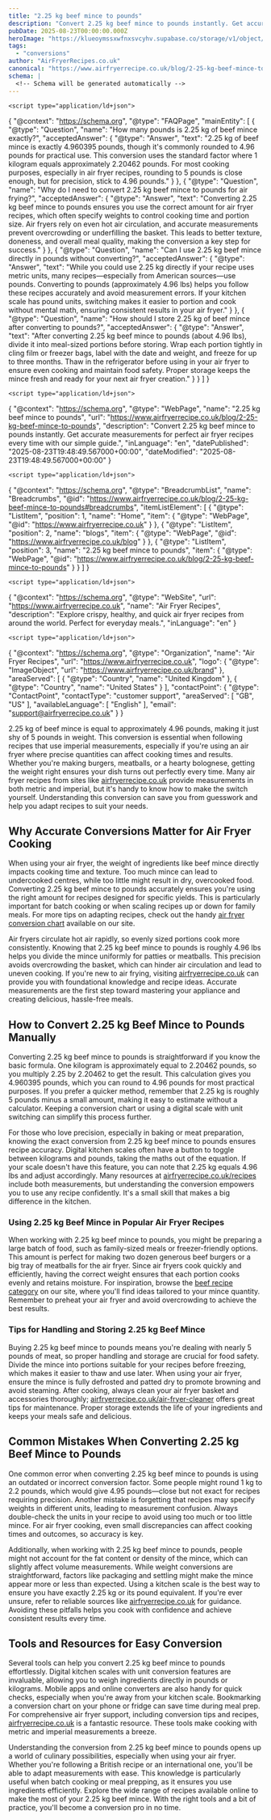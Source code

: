 ```yaml
---
title: "2.25 kg beef mince to pounds"
description: "Convert 2.25 kg beef mince to pounds instantly. Get accurate measurements for perfect air fryer recipes every time with our simple guide."
pubDate: 2025-08-23T00:00:00.000Z
heroImage: "https://klueoymssxwfnxsvcyhv.supabase.co/storage/v1/object/public/Shmucket/2-25-kg-beef-mince-to-pounds.webp"
tags:
  - "conversions"
author: "AirFryerRecipes.co.uk"
canonical: "https://www.airfryerrecipe.co.uk/blog/2-25-kg-beef-mince-to-pounds"
schema: |
  <!-- Schema will be generated automatically -->
---
```

<script type="application/ld+json">
{
    "@context": "https://schema.org",
    "@type": "BlogPosting",
    "url": "https://www.airfryerrecipe.co.uk/blog/2-25-kg-beef-mince-to-pounds",
    "mainEntityOfPage": {
        "@type": "WebPage",
        "@id": "https://www.airfryerrecipe.co.uk/blog/2-25-kg-beef-mince-to-pounds"
    },
    "headline": "Easy 2.25 kg Beef Mince to Pounds Conversion Guide",
    "description": "Convert 2.25 kg beef mince to pounds instantly. Get accurate measurements for perfect air fryer recipes every time with our simple guide.",
    "author": {
        "@type": "Person",
        "name": "AirFryerRecipes.co.uk",
        "url": "https://www.airfryerrecipe.co.uk/about",
        "image": {
            "@type": "ImageObject",
            "url": "https://klueoymssxwfnxsvcyhv.supabase.co/storage/v1/object/public/Shmucket/Me.jpg"
        }
    },
    "publisher": {
        "@type": "Organization",
        "name": "Air Fryer Recipe",
        "logo": {
            "@type": "ImageObject",
            "url": "https://cdn.prod.website-files.com/68224a465dfe9a7ab4f57570/6844191451a8b2f1e37e63cc_Untitled%20design%20-%202025-06-05T205644.948%20(1).png"
        }
    },
    "datePublished": "2025-08-23T19:48:49.567Z",
    "dateModified": "2025-08-23T19:48:49.567Z",
    "image": {
        "@type": "ImageObject",
        "url": "https://klueoymssxwfnxsvcyhv.supabase.co/storage/v1/object/public/Shmucket/2-25-kg-beef-mince-to-pounds.webp"
    },
    "about": {
        "@type": "Thing",
        "name": "Conversions"
    },
    "articleSection": "Conversions",
    "inLanguage": "en-GB"
}
</script>

    <script type="application/ld+json">
{
    "@context": "https://schema.org",
    "@type": "FAQPage",
    "mainEntity": [
        {
            "@type": "Question",
            "name": "How many pounds is 2.25 kg of beef mince exactly?",
            "acceptedAnswer": {
                "@type": "Answer",
                "text": "2.25 kg of beef mince is exactly 4.960395 pounds, though it's commonly rounded to 4.96 pounds for practical use. This conversion uses the standard factor where 1 kilogram equals approximately 2.20462 pounds. For most cooking purposes, especially in air fryer recipes, rounding to 5 pounds is close enough, but for precision, stick to 4.96 pounds."
            }
        },
        {
            "@type": "Question",
            "name": "Why do I need to convert 2.25 kg beef mince to pounds for air frying?",
            "acceptedAnswer": {
                "@type": "Answer",
                "text": "Converting 2.25 kg beef mince to pounds ensures you use the correct amount for air fryer recipes, which often specify weights to control cooking time and portion size. Air fryers rely on even hot air circulation, and accurate measurements prevent overcrowding or underfilling the basket. This leads to better texture, doneness, and overall meal quality, making the conversion a key step for success."
            }
        },
        {
            "@type": "Question",
            "name": "Can I use 2.25 kg beef mince directly in pounds without converting?",
            "acceptedAnswer": {
                "@type": "Answer",
                "text": "While you could use 2.25 kg directly if your recipe uses metric units, many recipes—especially from American sources—use pounds. Converting to pounds (approximately 4.96 lbs) helps you follow these recipes accurately and avoid measurement errors. If your kitchen scale has pound units, switching makes it easier to portion and cook without mental math, ensuring consistent results in your air fryer."
            }
        },
        {
            "@type": "Question",
            "name": "How should I store 2.25 kg of beef mince after converting to pounds?",
            "acceptedAnswer": {
                "@type": "Answer",
                "text": "After converting 2.25 kg beef mince to pounds (about 4.96 lbs), divide it into meal-sized portions before storing. Wrap each portion tightly in cling film or freezer bags, label with the date and weight, and freeze for up to three months. Thaw in the refrigerator before using in your air fryer to ensure even cooking and maintain food safety. Proper storage keeps the mince fresh and ready for your next air fryer creation."
            }
        }
    ]
}
</script>

    <script type="application/ld+json">
{
    "@context": "https://schema.org",
    "@type": "WebPage",
    "name": "2.25 kg beef mince to pounds",
    "url": "https://www.airfryerrecipe.co.uk/blog/2-25-kg-beef-mince-to-pounds",
    "description": "Convert 2.25 kg beef mince to pounds instantly. Get accurate measurements for perfect air fryer recipes every time with our simple guide.",
    "inLanguage": "en",
    "datePublished": "2025-08-23T19:48:49.567000+00:00",
    "dateModified": "2025-08-23T19:48:49.567000+00:00"
}
</script>

    <script type="application/ld+json">
{
    "@context": "https://schema.org",
    "@type": "BreadcrumbList",
    "name": "Breadcrumbs",
    "@id": "https://www.airfryerrecipe.co.uk/blog/2-25-kg-beef-mince-to-pounds#breadcrumbs",
    "itemListElement": [
        {
            "@type": "ListItem",
            "position": 1,
            "name": "Home",
            "item": {
                "@type": "WebPage",
                "@id": "https://www.airfryerrecipe.co.uk"
            }
        },
        {
            "@type": "ListItem",
            "position": 2,
            "name": "blogs",
            "item": {
                "@type": "WebPage",
                "@id": "https://www.airfryerrecipe.co.uk/blog"
            }
        },
        {
            "@type": "ListItem",
            "position": 3,
            "name": "2.25 kg beef mince to pounds",
            "item": {
                "@type": "WebPage",
                "@id": "https://www.airfryerrecipe.co.uk/blog/2-25-kg-beef-mince-to-pounds"
            }
        }
    ]
}
</script>

    <script type="application/ld+json">
{
    "@context": "https://schema.org",
    "@type": "WebSite",
    "url": "https://www.airfryerrecipe.co.uk",
    "name": "Air Fryer Recipes",
    "description": "Explore crispy, healthy, and quick air fryer recipes from around the world. Perfect for everyday meals.",
    "inLanguage": "en"
}
</script>

    <script type="application/ld+json">
{
    "@context": "https://schema.org",
    "@type": "Organization",
    "name": "Air Fryer Recipes",
    "url": "https://www.airfryerrecipe.co.uk",
    "logo": {
        "@type": "ImageObject",
        "url": "https://www.airfryerrecipe.co.uk/brand"
    },
    "areaServed": [
        {
            "@type": "Country",
            "name": "United Kingdom"
        },
        {
            "@type": "Country",
            "name": "United States"
        }
    ],
    "contactPoint": {
        "@type": "ContactPoint",
        "contactType": "customer support",
        "areaServed": [
            "GB",
            "US"
        ],
        "availableLanguage": [
            "English"
        ],
        "email": "support@airfryerrecipe.co.uk"
    }
}
</script>

<p>2.25 kg of beef mince is equal to approximately 4.96 pounds, making it just shy of 5 pounds in weight. This conversion is essential when following recipes that use imperial measurements, especially if you're using an air fryer where precise quantities can affect cooking times and results. Whether you're making burgers, meatballs, or a hearty bolognese, getting the weight right ensures your dish turns out perfectly every time. Many air fryer recipes from sites like <a href=https://www.airfryerrecipe.co.uk/>airfryerrecipe.co.uk</a> provide measurements in both metric and imperial, but it's handy to know how to make the switch yourself. Understanding this conversion can save you from guesswork and help you adapt recipes to suit your needs.</p>

<h2>Why Accurate Conversions Matter for Air Fryer Cooking</h2>
<p>When using your air fryer, the weight of ingredients like beef mince directly impacts cooking time and texture. Too much mince can lead to undercooked centres, while too little might result in dry, overcooked food. Converting 2.25 kg beef mince to pounds accurately ensures you're using the right amount for recipes designed for specific yields. This is particularly important for batch cooking or when scaling recipes up or down for family meals. For more tips on adapting recipes, check out the handy <a href=https://www.airfryerrecipe.co.uk/air-fryer-conversion-chart>air fryer conversion chart</a> available on our site.</p>
<p>Air fryers circulate hot air rapidly, so evenly sized portions cook more consistently. Knowing that 2.25 kg beef mince to pounds is roughly 4.96 lbs helps you divide the mince uniformly for patties or meatballs. This precision avoids overcrowding the basket, which can hinder air circulation and lead to uneven cooking. If you're new to air frying, visiting <a href=https://www.airfryerrecipe.co.uk/>airfryerrecipe.co.uk</a> can provide you with foundational knowledge and recipe ideas. Accurate measurements are the first step toward mastering your appliance and creating delicious, hassle-free meals.</p>

<h2>How to Convert 2.25 kg Beef Mince to Pounds Manually</h2>
<p>Converting 2.25 kg beef mince to pounds is straightforward if you know the basic formula. One kilogram is approximately equal to 2.20462 pounds, so you multiply 2.25 by 2.20462 to get the result. This calculation gives you 4.960395 pounds, which you can round to 4.96 pounds for most practical purposes. If you prefer a quicker method, remember that 2.25 kg is roughly 5 pounds minus a small amount, making it easy to estimate without a calculator. Keeping a conversion chart or using a digital scale with unit switching can simplify this process further.</p>
<p>For those who love precision, especially in baking or meat preparation, knowing the exact conversion from 2.25 kg beef mince to pounds ensures recipe accuracy. Digital kitchen scales often have a button to toggle between kilograms and pounds, taking the maths out of the equation. If your scale doesn't have this feature, you can note that 2.25 kg equals 4.96 lbs and adjust accordingly. Many resources at <a href=https://www.airfryerrecipe.co.uk/recipes>airfryerrecipe.co.uk/recipes</a> include both measurements, but understanding the conversion empowers you to use any recipe confidently. It's a small skill that makes a big difference in the kitchen.</p>

<h3>Using 2.25 kg Beef Mince in Popular Air Fryer Recipes</h3>
<p>When working with 2.25 kg beef mince to pounds, you might be preparing a large batch of food, such as family-sized meals or freezer-friendly options. This amount is perfect for making two dozen generous beef burgers or a big tray of meatballs for the air fryer. Since air fryers cook quickly and efficiently, having the correct weight ensures that each portion cooks evenly and retains moisture. For inspiration, browse the <a href=https://www.airfryerrecipe.co.uk/recipe-category/beef>beef recipe category</a> on our site, where you'll find ideas tailored to your mince quantity. Remember to preheat your air fryer and avoid overcrowding to achieve the best results.</p>

<h3>Tips for Handling and Storing 2.25 kg Beef Mince</h3>
<p>Buying 2.25 kg beef mince to pounds means you're dealing with nearly 5 pounds of meat, so proper handling and storage are crucial for food safety. Divide the mince into portions suitable for your recipes before freezing, which makes it easier to thaw and use later. When using your air fryer, ensure the mince is fully defrosted and patted dry to promote browning and avoid steaming. After cooking, always clean your air fryer basket and accessories thoroughly; <a href=https://www.airfryerrecipe.co.uk/air-fryer-cleaner>airfryerrecipe.co.uk/air-fryer-cleaner</a> offers great tips for maintenance. Proper storage extends the life of your ingredients and keeps your meals safe and delicious.</p>

<h2>Common Mistakes When Converting 2.25 kg Beef Mince to Pounds</h2>
<p>One common error when converting 2.25 kg beef mince to pounds is using an outdated or incorrect conversion factor. Some people might round 1 kg to 2.2 pounds, which would give 4.95 pounds—close but not exact for recipes requiring precision. Another mistake is forgetting that recipes may specify weights in different units, leading to measurement confusion. Always double-check the units in your recipe to avoid using too much or too little mince. For air fryer cooking, even small discrepancies can affect cooking times and outcomes, so accuracy is key.</p>
<p>Additionally, when working with 2.25 kg beef mince to pounds, people might not account for the fat content or density of the mince, which can slightly affect volume measurements. While weight conversions are straightforward, factors like packaging and settling might make the mince appear more or less than expected. Using a kitchen scale is the best way to ensure you have exactly 2.25 kg or its pound equivalent. If you're ever unsure, refer to reliable sources like <a href=https://www.airfryerrecipe.co.uk/>airfryerrecipe.co.uk</a> for guidance. Avoiding these pitfalls helps you cook with confidence and achieve consistent results every time.</p>

<h2>Tools and Resources for Easy Conversion</h2>
<p>Several tools can help you convert 2.25 kg beef mince to pounds effortlessly. Digital kitchen scales with unit conversion features are invaluable, allowing you to weigh ingredients directly in pounds or kilograms. Mobile apps and online converters are also handy for quick checks, especially when you're away from your kitchen scale. Bookmarking a conversion chart on your phone or fridge can save time during meal prep. For comprehensive air fryer support, including conversion tips and recipes, <a href=https://www.airfryerrecipe.co.uk/>airfryerrecipe.co.uk</a> is a fantastic resource. These tools make cooking with metric and imperial measurements a breeze.</p>
<p>Understanding the conversion from 2.25 kg beef mince to pounds opens up a world of culinary possibilities, especially when using your air fryer. Whether you're following a British recipe or an international one, you'll be able to adapt measurements with ease. This knowledge is particularly useful when batch cooking or meal prepping, as it ensures you use ingredients efficiently. Explore the wide range of recipes available online to make the most of your 2.25 kg beef mince. With the right tools and a bit of practice, you'll become a conversion pro in no time.</p>
